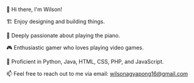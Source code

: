 👋 Hi there, I'm Wilson!

🏗️ Enjoy designing and building things.

🎹 Deeply passionate about playing the piano.

🎮 Enthusiastic gamer who loves playing video games.

🌱 Proficient in Python, Java, HTML, CSS, PHP, and JavaScript.

📫 Feel free to reach out to me via email: wilsonagyapong16@gmail.com



<!---
WilsoAgya/WilsoAgya is a ✨ special ✨ repository because its `README.md` (this file) appears on your GitHub profile.
You can click the Preview link to take a look at your changes.
--->
